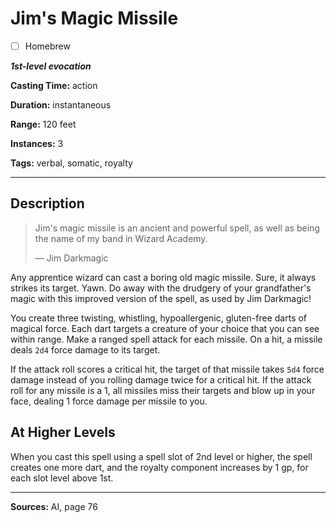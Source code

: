 # Jim's Magic Missile

- [ ] Homebrew

***1st-level evocation***

**Casting Time:** action

**Duration:** instantaneous

**Range:** 120 feet

**Instances:** 3

**Tags:** verbal, somatic, royalty

---

## Description
> Jim's magic missile is an ancient and powerful spell, as well as being the name of my band in Wizard Academy.
> 
> &mdash; Jim Darkmagic

Any apprentice wizard can cast a boring old magic missile.
Sure, it always strikes its target.
Yawn.
Do away with the drudgery of your grandfather's magic with this improved version of the spell, as used by Jim Darkmagic!

You create three twisting, whistling, hypoallergenic, gluten-free darts of magical force.
Each dart targets a creature of your choice that you can see within range.
Make a ranged spell attack for each missile.
On a hit, a missile deals `2d4` force damage to its target.

If the attack roll scores a critical hit, the target of that missile takes `5d4` force damage instead of you rolling damage twice for a critical hit.
If the attack roll for any missile is a 1, all missiles miss their targets and blow up in your face, dealing 1 force damage per missile to you.

## At Higher Levels
When you cast this spell using a spell slot of 2nd level or higher, the spell creates one more dart, and the royalty component increases by 1 gp, for each slot level above 1st.

---

**Sources:** AI, page 76
